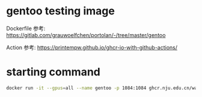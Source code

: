 # gentoo testing image

Dockerfile 参考: https://gitlab.com/grauwoelfchen/portolan/-/tree/master/gentoo

Action 参考: https://printempw.github.io/ghcr-io-with-github-actions/

# starting command

```bash
docker run -it --gpus=all --name gentoo -p 1084:1084 ghcr.nju.edu.cn/wangjiezhe/gentoo-testing:master
```
